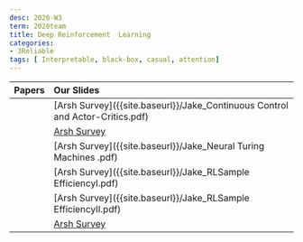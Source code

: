 ```yaml
---
desc: 2020-W3
term: 2020team
title: Deep Reinforcement  Learning 
categories:
- 3Reliable
tags: [ Interpretable, black-box, casual, attention]  
---
```




| Papers |  Our Slides |
| -------------------------------------: | :----- |
| | [Arsh Survey]({{site.baseurl}}/Jake_Continuous Control and Actor-Critics.pdf) |
| | [Arsh Survey]({{site.baseurl}}/Jake_GeneralizationRL.pdf) |
| | [Arsh Survey]({{site.baseurl}}/Jake_Neural Turing Machines .pdf) |
| | [Arsh Survey]({{site.baseurl}}/Jake_RLSample EfficiencyI.pdf) |
| | [Arsh Survey]({{site.baseurl}}/Jake_RLSample EfficiencyII.pdf) |
| | [Arsh Survey]({{site.baseurl}}/Jake_RL_modelfree.pdf) |
